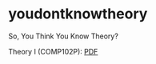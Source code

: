 # youdontknowtheory
So, You Think You Know Theory?

Theory I (COMP102P): [PDF](https://github.com/mbellgb/youdontknowtheory/blob/master/firstyear/COMP102P/logic/logic.pdf)
